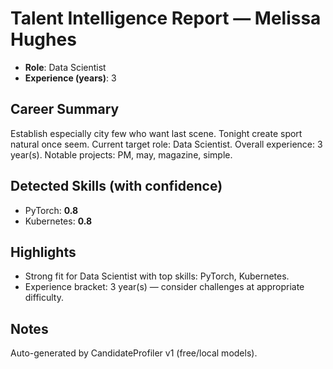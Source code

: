 # Talent Intelligence Report — Melissa Hughes

- **Role**: Data Scientist
- **Experience (years)**: 3

## Career Summary
Establish especially city few who want last scene. Tonight create sport natural once seem. Current target role: Data Scientist. Overall experience: 3 year(s). Notable projects: PM, may, magazine, simple.

## Detected Skills (with confidence)
- PyTorch: **0.8**
- Kubernetes: **0.8**

## Highlights
- Strong fit for Data Scientist with top skills: PyTorch, Kubernetes.
- Experience bracket: 3 year(s) — consider challenges at appropriate difficulty.

## Notes
Auto-generated by CandidateProfiler v1 (free/local models).
